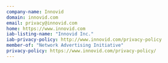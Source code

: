 ```yaml
---
company-name: Innovid
domain: innovid.com
email: privacy@innovid.com
home: https://www.innovid.com
iab-listing-name: "Innovid Inc."
iab-privacy-policy: http://www.innovid.com/privacy-policy
member-of: "Network Advertising Initiative"
privacy-policy: https://www.innovid.com/privacy-policy/
---
```




